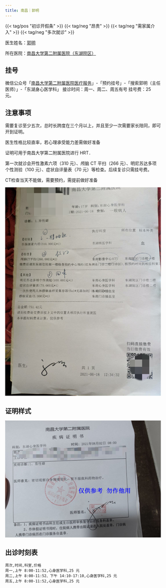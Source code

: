 ```yaml
---
title: 南昌｜郭明
---
```


{{< tag/pos "初诊开假条" >}} {{< tag/neg "昂贵" >}} {{< tag/neg "需家属介入" >}} {{< tag/neg "多次就诊" >}}

医生姓名：[郭明](https://www.haodf.com/doctor/281543.html)

所在医院：[南昌大学第二附属医院（东湖院区）](https://amap.com/place/B031702VZZ)

## 挂号

微信公众号「[南昌大学第二附属医院医疗服务](weixin://ndefyylfw)」-「预约挂号」-「搜索郭明（主任医师）」-「东湖身心医学科」
接诊时间：周一、周二、周五有号
挂号费：25 元。

## 注意事项

需要复诊至少五次，总时长跨度在三个月以上，并且至少一次需要家长陪同，即可开到证明。

医生性格比较直率，若心理承受能力差需做好准备

证明可用于南昌大学第二附属医院进行 HRT．

第一次就诊会开性激素六项（310 元）、颅脑 CT 平扫（266 元）、明尼苏达多项个性测验（100 元）、症状自评量表（70 元）等检查。后续复诊只需挂号费。

CT检查当天不能做，需要预约，需提前做好准备

![病历](record.jpg)

## 证明样式

![证明](proof.jpg)

## 出诊时刻表

```csv
周次,时间,科室,价格
周一,上午 8:00-11:52,心身医学科,25 元
周二,上午 8:00-11:52、下午 14:10-17:10,心身医学科,25 元
周五,上午 8:00-11:52,心身医学科,25 元
```
